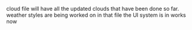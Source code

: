 cloud file will have all the updated clouds that have been done so far.
weather styles are being worked on in that file
the UI system is in works now
